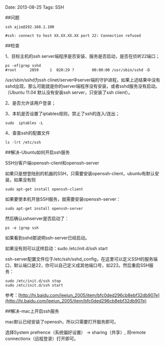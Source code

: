 Date: 2013-08-25
Tags: SSH

##问题

	ssh ajie@192.168.1.100

	#ssh: connect to host XX.XX.XX.XX port 22: Connection refused
	
##检查

1、目标主机的ssh server端程序是否安装、服务是否启动，是否在侦听22端口；

	ps -ef|grep sshd
	#root      2859     1  020:29 ?        00:00:00 /usr/sbin/sshd -D

/usr/sbin/sshd为ssh clinet/server中server端的守护进程，如果上述结果中没有sshd出现，那么可能就是你的server端程序没有安装，或者sshd服务没有启动。（Ubuntu 11.04 默认没有安装ssh server，只安装了ssh client）。

2、是否允许该用户登录；

3、本机是否设置了iptables规则，禁止了ssh的连入/连出；

	sudo  iptables -L
	
4、查查ssh的配置文件
 	
 	ls -lrt /etc/ssh
	
##解决-Ubuntu如何开启ssh服务

SSH分客户端openssh-client和openssh-server
  
如果只是想登陆别的机器的SSH，只需要安装openssh-client，ubuntu有默认安装，如果没有则
	
	sudo apt-get install openssh-client
  
如果要使本机开放SSH服务，就需要安装openssh-server：

	sudo apt-get install openssh-server

然后确认sshserver是否启动了：
	
	ps -e |grep ssh


如果看到sshd那说明ssh-server已经启动。
  
如果没有则可以这样启动：sudo /etc/init.d/ssh start

ssh-server配置文件位于/etc/ssh/sshd_config，在这里可以定义SSH的服务端口，默认端口是22，你可以自己定义成其他端口号，如222。然后重启SSH服务：

	sudo /etc/init.d/ssh stop
	sudo /etc/init.d/ssh start
	
参考：[http://hi.baidu.com/leejun_2005/item/bfc0ded296cb8ebf32db907e](http://hi.baidu.com/leejun_2005/item/bfc0ded296cb8ebf32db907e)

##解决-mac上开启ssh服务

mac默认已经安装了openssh，所以只需要打开服务即可。

选择System prefrence（系统偏好设置） -> sharing（共享）, 将remote connectionx（远程登录）打开即可。
 


	